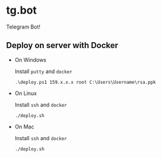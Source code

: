 # tg.bot

Telegram Bot!

## Deploy on server with Docker

* On Windows

  Install `putty` and `docker`

  `.\deploy.ps1 159.x.x.x root C:\Users\Username\rsa.ppk`

* On Linux

  Install `ssh` and `docker`

  `./deploy.sh`

* On Mac

  Install `ssh` and `docker`

  `./deploy.sh`
